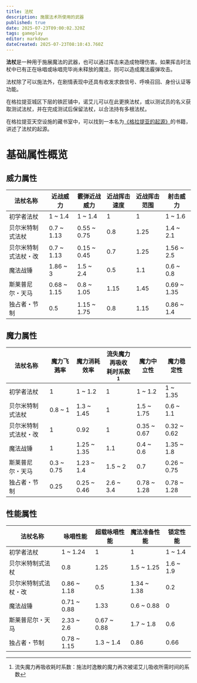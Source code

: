 ```yaml
---
title: 法杖
description: 施展法术所使用的武器
published: true
date: 2025-07-23T09:00:02.320Z
tags: gameplay
editor: markdown
dateCreated: 2025-07-23T08:10:43.760Z
---
```


**法杖**是一种用于施展魔法的武器，也可以通过挥击来造成物理伤害。如果挥击时法杖中已有正在咏唱或咏唱完毕尚未释放的魔法，则可以造成魔法霰弹攻击。

法杖除了可以施法外，在剧情表现中还具有收发求救信号、呼唤召回、身份认证等功能。

在格拉提亚城区下层的铁匠铺中，诺艾儿可以在此更换法杖，或以测试员的名义获取测试法杖，并在完成测试后保留法杖，以合法持有多根法杖。

在格拉提亚天空设施的藏书室中，可以找到一本名为[《格拉提亚的起源》](/zh/story/book/grazias-beginnings)的书籍，讲述了法杖的起源。

# 基础属性概览

## 威力属性

| 法杖名称 | 近战威力 | 霰弹近战威力 | 近战挥击速度 | 近战挥击范围 | 射击威力 |
| - | - | - | - | - | - |
| 初学者法杖         | 1 ~ 1.4 | 1 ~ 1.4 | 1 | 1 | 1 ~ 1.6 |
| 贝尔米特制式法杖    | 0.7 ~ 1.13 | 0.55 ~ 0.75 | 0.8 | 1.25 | 1.4 ~ 2.1 |
| 贝尔米特制式法杖・改 | 0.7 ~ 1.13 | 0.15 ~ 0.45 | 0.7 | 1.25 | 1.56 ~ 2.5 |
| 魔法战锤           | 1.86 ~ 3 | 1.5 ~ 2.4 | 0.5 | 1.1 | 0.6 ~ 0.8 |
| 斯莱普尼尔・天马    | 0.68 ~ 1.15 | 0.8 ~ 1.05 | 1.15 | 1.45 | 0.69 ~ 1.35 |
| 独占者・节制       | 0.5 | 1.15 ~ 1.75 | 0.8 | 1.15 | 0.86 ~ 1.4 |

## 魔力属性

| 法杖名称 | 魔力飞溅率 | 魔力消耗效率 | 流失魔力再吸收<br>耗时系数[^1] | 魔力中立性 | 魔力稳定性 |
| - | - | - | - | - | - |
| 初学者法杖         | 1 | 1 ~ 1.2 | 1 | 1 ~ 1.2 | 1 ~ 1.35 |
| 贝尔米特制式法杖    | 0.8 ~ 1 | 1.3 ~ 1.45 | 1 | 1.5 ~ 1.75 | 0.6 ~ 1.1 |
| 贝尔米特制式法杖・改 | 1 | 0.92 | 1 | 0.35 ~ 0.67 | 0.32 ~ 0.62 |
| 魔法战锤           | 1 | 1.25 ~ 1.35 | 1.1 | 0.4 ~ 0.6 | 1.35 ~ 1.8 |
| 斯莱普尼尔・天马    | 0.3 ~ 0.75 | 1.23 ~ 1.4 | 1.5 ~ 2 | 0.7 | 0.26 ~ 0.75 |
| 独占者・节制       | 0.25 | 0.25 ~ 0.46 | 2.6 ~ 3.4 | 0.78 ~ 1.28 | 0.78 ~ 1.28 |

## 性能属性

| 法杖名称 | 咏唱性能 | 超载咏唱性能 | 魔法准备性能 | 锁定性能
| - | - | - | - | - |
| 初学者法杖         | 1 ~ 1.24 | 1 | 1 | 1 ~ 1.4 |
| 贝尔米特制式法杖    | 0.8 | 1.25 |  1.5 ~ 1.25| 1.6 ~ 1.9 |
| 贝尔米特制式法杖・改 | 0.86 ~ 1.18 | 0.5 | 1.34 ~ 1.38 | 0.2 |
| 魔法战锤           | 0.71 ~ 0.88 | 1.33 | 0.6 ~ 0.88 | 0 |
| 斯莱普尼尔・天马    | 2.33 ~ 2.6 | 0.67 ~ 0.88 | 1.7 ~ 1.8 | 0.6 |
| 独占者・节制       | 0.78 ~ 1.15 | 1.3 ~ 1.4 | 0.86 |0.66  |


[^1]: 流失魔力再吸收耗时系数：施法时逸散的魔力再次被诺艾儿吸收所需时间的系数
